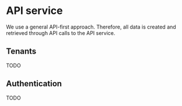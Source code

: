 # API service

We use a general API-first approach. Therefore, all data is created and retrieved through API calls to the API service. 

## Tenants

TODO

## Authentication

TODO
